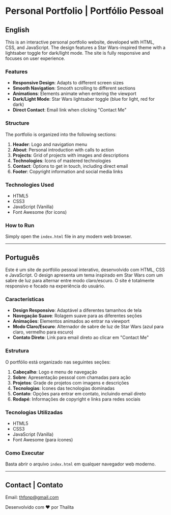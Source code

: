 # Personal Portfolio | Portfólio Pessoal

## English

This is an interactive personal portfolio website, developed with HTML, CSS, and JavaScript. The design features a Star Wars-inspired theme with a lightsaber toggle for dark/light mode. The site is fully responsive and focuses on user experience.

### Features

- **Responsive Design**: Adapts to different screen sizes
- **Smooth Navigation**: Smooth scrolling to different sections
- **Animations**: Elements animate when entering the viewport
- **Dark/Light Mode**: Star Wars lightsaber toggle (blue for light, red for dark)
- **Direct Contact**: Email link when clicking "Contact Me"

### Structure

The portfolio is organized into the following sections:

1. **Header**: Logo and navigation menu
2. **About**: Personal introduction with calls to action
3. **Projects**: Grid of projects with images and descriptions
4. **Technologies**: Icons of mastered technologies
5. **Contact**: Options to get in touch, including direct email
6. **Footer**: Copyright information and social media links

### Technologies Used

- HTML5
- CSS3
- JavaScript (Vanilla)
- Font Awesome (for icons)

### How to Run

Simply open the `index.html` file in any modern web browser.

---

## Português

Este é um site de portfólio pessoal interativo, desenvolvido com HTML, CSS e JavaScript. O design apresenta um tema inspirado em Star Wars com um sabre de luz para alternar entre modo claro/escuro. O site é totalmente responsivo e focado na experiência do usuário.

### Características

- **Design Responsivo**: Adaptável a diferentes tamanhos de tela
- **Navegação Suave**: Rolagem suave para as diferentes seções
- **Animações**: Elementos animados ao entrar na viewport
- **Modo Claro/Escuro**: Alternador de sabre de luz de Star Wars (azul para claro, vermelho para escuro)
- **Contato Direto**: Link para email direto ao clicar em "Contact Me"

### Estrutura

O portfólio está organizado nas seguintes seções:

1. **Cabeçalho**: Logo e menu de navegação
2. **Sobre**: Apresentação pessoal com chamadas para ação
3. **Projetos**: Grade de projetos com imagens e descrições
4. **Tecnologias**: Ícones das tecnologias dominadas
5. **Contato**: Opções para entrar em contato, incluindo email direto
6. **Rodapé**: Informações de copyright e links para redes sociais

### Tecnologias Utilizadas

- HTML5
- CSS3
- JavaScript (Vanilla)
- Font Awesome (para ícones)

### Como Executar

Basta abrir o arquivo `index.html` em qualquer navegador web moderno.

---

## Contact | Contato

Email: thfonp@gmail.com

Desenvolvido com ❤️ por Thalita
